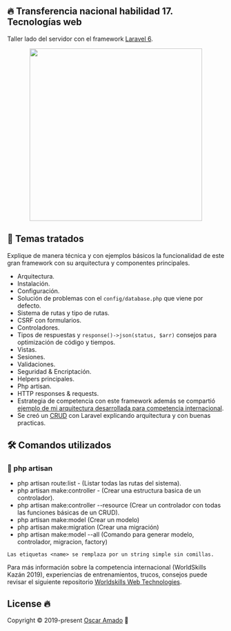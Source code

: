 ## 🔥 Transferencia nacional habilidad 17. Tecnologías web
Taller lado del servidor con el framework [Laravel 6]( https://laravel.com/docs/6.x).
<p align="center"><img src="https://res.cloudinary.com/dtfbvvkyp/image/upload/v1566331377/laravel-logolockup-cmyk-red.svg" width="400"></p>

## 📐 Temas tratados

Explique de manera técnica y con ejemplos básicos la funcionalidad de este gran framework con su arquitectura y componentes principales.
* Arquitectura.
* Instalación.
* Configuración.
* Solución de problemas con el `` config/database.php `` que viene por defecto.
* Sistema de rutas y tipo de rutas.
* CSRF con formularios.
* Controladores.
* Tipos de respuestas y `` response()->json(status, $arr) `` consejos para optimización de código y tiempos.
* Vistas.
* Sesiones.
* Validaciones.
* Seguridad & Encriptación.
* Helpers principales.
* Php artisan.
* HTTP responses & requests.	
* Estrategia de competencia con este framework además se compartió [ejemplo de mi arquitectura desarrollada para competencia internacional](https://github.com/ofaaoficial/vue-arquitecture-example).
* Se creó un [CRUD]( https://developer.mozilla.org/es/docs/Glossary/CRUD) con Laravel explicando arquitectura y con buenas practicas.
##  🛠️ Comandos utilizados
### 💾 php artisan 
* php artisan route:list - (Listar todas las rutas del sistema).
* php artisan make:controller <name> - (Crear una estructura basica de un controlador).
* php artisan make:controller <name> --resource (Crear un controlador con todas las  funciones básicas de un CRUD).
* php artisan make:model <name> (Crear un modelo)
* php artisan make:migration <name> (Crear una migración)
* php artisan make:model <name> --all (Comando para generar modelo, controlador, migracion, factory)

``` 
Las etiquetas <name> se remplaza por un string simple sin comillas.
```


Para más información sobre la competencia internacional (WorldSkills Kazán 2019), experiencias de entrenamientos, trucos, consejos puede revisar el siguiente repositorio [Worldskills Web Technologies](https://github.com/ofaaoficial/worldskills-web-technologies). 

## License 🔥
Copyright © 2019-present [Oscar Amado](https://github.com/ofaaoficial) 🧔
